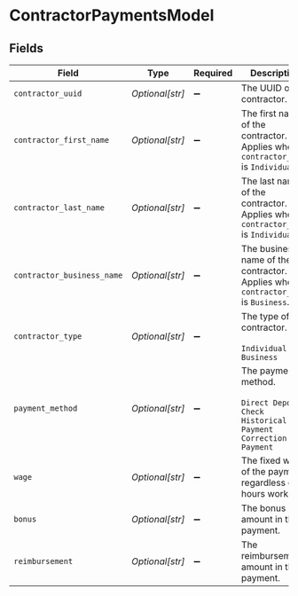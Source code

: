 # ContractorPaymentsModel


## Fields

| Field                                                                                   | Type                                                                                    | Required                                                                                | Description                                                                             |
| --------------------------------------------------------------------------------------- | --------------------------------------------------------------------------------------- | --------------------------------------------------------------------------------------- | --------------------------------------------------------------------------------------- |
| `contractor_uuid`                                                                       | *Optional[str]*                                                                         | :heavy_minus_sign:                                                                      | The UUID of the contractor.                                                             |
| `contractor_first_name`                                                                 | *Optional[str]*                                                                         | :heavy_minus_sign:                                                                      | The first name of the contractor. Applies when `contractor_type` is `Individual`.       |
| `contractor_last_name`                                                                  | *Optional[str]*                                                                         | :heavy_minus_sign:                                                                      | The last name of the contractor.  Applies when `contractor_type` is `Individual`.       |
| `contractor_business_name`                                                              | *Optional[str]*                                                                         | :heavy_minus_sign:                                                                      | The business name of the contractor. Applies when `contractor_type` is `Business`.      |
| `contractor_type`                                                                       | *Optional[str]*                                                                         | :heavy_minus_sign:                                                                      | The type of contractor.<br/><br/>`Individual` `Business`                                |
| `payment_method`                                                                        | *Optional[str]*                                                                         | :heavy_minus_sign:                                                                      | The payment method.<br/><br/>`Direct Deposit` `Check` `Historical Payment` `Correction Payment` |
| `wage`                                                                                  | *Optional[str]*                                                                         | :heavy_minus_sign:                                                                      | The fixed wage of the payment, regardless of hours worked.                              |
| `bonus`                                                                                 | *Optional[str]*                                                                         | :heavy_minus_sign:                                                                      | The bonus amount in the payment.                                                        |
| `reimbursement`                                                                         | *Optional[str]*                                                                         | :heavy_minus_sign:                                                                      | The reimbursement amount in the payment.                                                |